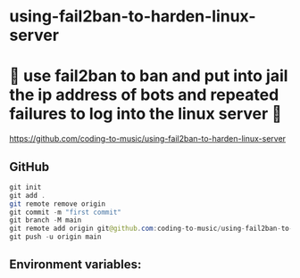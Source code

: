 # using-fail2ban-to-harden-linux-server

# 🚀 use fail2ban to ban and put into jail the ip address of bots and repeated failures to log into the linux server 🚀

https://github.com/coding-to-music/using-fail2ban-to-harden-linux-server

## GitHub

```java
git init
git add .
git remote remove origin
git commit -m "first commit"
git branch -M main
git remote add origin git@github.com:coding-to-music/using-fail2ban-to-harden-linux-server.git
git push -u origin main
```

## Environment variables:

```java

```
